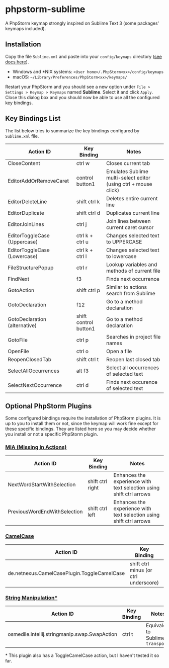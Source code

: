 # phpstorm-sublime
A PhpStorm keymap strongly inspired on Sublime Text 3 (some packages' keymaps included).


## Installation
Copy the file `Sublime.xml` and paste into your `config/keymaps` directory ([see docs here](https://www.jetbrains.com/help/phpstorm/2017.1/configuring-keyboard-shortcuts.html)).
- Windows and *NIX systems: `<User home>/.PhpStorm<xx>/config/keymaps`
- macOS: `~/Library/Preferences/PhpStorm<xx>/keymaps/`

Restart your PhpStorm and you should see a new option under `File > Settings > Keymap > Keymaps` named **Sublime**. Select it and click `Apply`. Close this dialog box and you should now be able to use all the configured key bindings.

## Key Bindings List
The list below tries to summarize the key bindings configured by `Sublime.xml` file.

| Action ID | Key Binding | Notes |
| --- | --- | --- |
| CloseContent | ctrl w | Closes current tab |
| EditorAddOrRemoveCaret | control button1 | Emulates Sublime multi-select editor (using ctrl + mouse click) |
| EditorDeleteLine | shift ctrl k | Deletes entire current line |
| EditorDuplicate | shift ctrl d | Duplicates current line |
| EditorJoinLines | ctrl j | Join lines between current caret cursor |
| EditorToggleCase (Uppercase) | ctrl k + ctrl u | Changes selected text to UPPERCASE |
| EditorToggleCase (Lowercase) | ctrl k + ctrl l | Changes selected text to lowercase |
| FileStructurePopup | ctrl r | Lookup variables and methods of current file |
| FindNext | f3 | Finds next occurrence |
| GotoAction | shift ctrl p | Similar to actions search from Sublime |
| GotoDeclaration | f12 | Go to a method declaration |
| GotoDeclaration (alternative) | shift control button1 | Go to a method declaration |
| GotoFile | ctrl p | Searches in project file names |
| OpenFile | ctrl o | Open a file |
| ReopenClosedTab | shift ctrl t | Reopen last closed tab |
| SelectAllOccurrences | alt f3 | Select all occurrences of selected text |
| SelectNextOccurrence | ctrl d | Finds next occurence of selected text |

## Optional PhpStorm Plugins
Some configured bindings require the installation of PhpStorm plugins. It is up to you to install them or not, since the keymap will work fine except for these specific bindings. They are listed here so you may decide whether you install or not a specific PhpStorm plugin.

### [MIA (Missing In Actions)](https://plugins.jetbrains.com/plugin/9257-missing-in-actions)
| Action ID | Key Binding | Notes |
| --- | --- | --- |
| NextWordStartWithSelection | shift ctrl right | Enhances the experience with text selection using shift ctrl arrows |
| PreviousWordEndWithSelection | shift ctrl left | Enhances the experience with text selection using shift ctrl arrows |

### [CamelCase](https://plugins.jetbrains.com/plugin/7160-camelcase)
| Action ID | Key Binding | Notes |
| --- | --- | --- |
| de.netnexus.CamelCasePlugin.ToggleCamelCase | shift ctrl minus (or ctrl underscore) | Toggle between cases |

### [String Manipulation\*](https://plugins.jetbrains.com/plugin/2162-string-manipulation)
| Action ID | Key Binding | Notes |
| --- | --- | --- |
| osmedile.intellij.stringmanip.swap.SwapAction | ctrl t | Equivalent to Sublime `transpose` |

\* This plugin also has a ToggleCamelCase action, but I haven't tested it so far.
